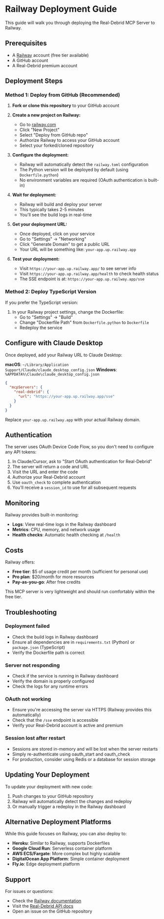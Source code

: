 # Railway Deployment Guide

This guide will walk you through deploying the Real-Debrid MCP Server to Railway.

## Prerequisites

- A [Railway](https://railway.com/) account (free tier available)
- A GitHub account
- A Real-Debrid premium account

## Deployment Steps

### Method 1: Deploy from GitHub (Recommended)

1. **Fork or clone this repository** to your GitHub account

2. **Create a new project on Railway:**
   - Go to [railway.com](https://railway.com/)
   - Click "New Project"
   - Select "Deploy from GitHub repo"
   - Authorize Railway to access your GitHub account
   - Select your forked/cloned repository

3. **Configure the deployment:**
   - Railway will automatically detect the `railway.toml` configuration
   - The Python version will be deployed by default (using `Dockerfile.python`)
   - No environment variables are required (OAuth authentication is built-in)

4. **Wait for deployment:**
   - Railway will build and deploy your server
   - This typically takes 2-5 minutes
   - You'll see the build logs in real-time

5. **Get your deployment URL:**
   - Once deployed, click on your service
   - Go to "Settings" → "Networking"
   - Click "Generate Domain" to get a public URL
   - Your URL will be something like: `your-app.up.railway.app`

6. **Test your deployment:**
   - Visit `https://your-app.up.railway.app/` to see server info
   - Visit `https://your-app.up.railway.app/health` to check health status
   - The SSE endpoint is at: `https://your-app.up.railway.app/sse`

### Method 2: Deploy TypeScript Version

If you prefer the TypeScript version:

1. In your Railway project settings, change the Dockerfile:
   - Go to "Settings" → "Build"
   - Change "Dockerfile Path" from `Dockerfile.python` to `Dockerfile`
   - Redeploy the service

## Configure with Claude Desktop

Once deployed, add your Railway URL to Claude Desktop:

**macOS**: `~/Library/Application Support/Claude/claude_desktop_config.json`
**Windows**: `%APPDATA%\Claude\claude_desktop_config.json`

```json
{
  "mcpServers": {
    "real-debrid": {
      "url": "https://your-app.up.railway.app/sse"
    }
  }
}
```

Replace `your-app.up.railway.app` with your actual Railway domain.

## Authentication

The server uses OAuth Device Code Flow, so you don't need to configure any API tokens:

1. In Claude/Cursor, ask to "Start OAuth authentication for Real-Debrid"
2. The server will return a code and URL
3. Visit the URL and enter the code
4. Authorize your Real-Debrid account
5. Use `oauth_check` to complete authentication
6. You'll receive a `session_id` to use for all subsequent requests

## Monitoring

Railway provides built-in monitoring:

- **Logs**: View real-time logs in the Railway dashboard
- **Metrics**: CPU, memory, and network usage
- **Health checks**: Automatic health checking at `/health`

## Costs

Railway offers:
- **Free tier**: $5 of usage credit per month (sufficient for personal use)
- **Pro plan**: $20/month for more resources
- **Pay-as-you-go**: After free credits

This MCP server is very lightweight and should run comfortably within the free tier.

## Troubleshooting

### Deployment failed
- Check the build logs in Railway dashboard
- Ensure all dependencies are in `requirements.txt` (Python) or `package.json` (TypeScript)
- Verify the Dockerfile path is correct

### Server not responding
- Check if the service is running in Railway dashboard
- Verify the domain is properly configured
- Check the logs for any runtime errors

### OAuth not working
- Ensure you're accessing the server via HTTPS (Railway provides this automatically)
- Check that the `/sse` endpoint is accessible
- Verify your Real-Debrid account is active and premium

### Session lost after restart
- Sessions are stored in-memory and will be lost when the server restarts
- Simply re-authenticate using oauth_start and oauth_check
- For production, consider using Redis or a database for session storage

## Updating Your Deployment

To update your deployment with new code:

1. Push changes to your GitHub repository
2. Railway will automatically detect the changes and redeploy
3. Or manually trigger a redeploy in the Railway dashboard

## Alternative Deployment Platforms

While this guide focuses on Railway, you can also deploy to:

- **Heroku**: Similar to Railway, supports Dockerfiles
- **Google Cloud Run**: Serverless container platform
- **AWS ECS/Fargate**: More complex but highly scalable
- **DigitalOcean App Platform**: Simple container deployment
- **Fly.io**: Edge deployment platform

## Support

For issues or questions:
- Check the [Railway documentation](https://docs.railway.app/)
- Visit the [Real-Debrid API docs](https://api.real-debrid.com/)
- Open an issue on the GitHub repository
